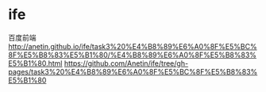 # ife
百度前端
http://anetin.github.io/ife/task3%20%E4%B8%89%E6%A0%8F%E5%BC%8F%E5%B8%83%E5%B1%80/%E4%B8%89%E6%A0%8F%E5%B8%83%E5%B1%80.html
https://github.com/Anetin/ife/tree/gh-pages/task3%20%E4%B8%89%E6%A0%8F%E5%BC%8F%E5%B8%83%E5%B1%80
